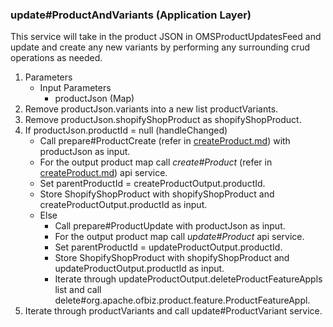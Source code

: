 ### update#ProductAndVariants (Application Layer)
This service will take in the product JSON in OMSProductUpdatesFeed and update and create any new variants by performing any surrounding crud operations as needed.
1. Parameters
    * Input Parameters
        * productJson (Map)
2. Remove productJson.variants into a new list productVariants.
3. Remove productJson.shopifyShopProduct as shopifyShopProduct.
4. If productJson.productId = null (handleChanged)
    * Call prepare#ProductCreate (refer in [createProduct.md](https://github.com/saastechacademy/foundation/blob/main/project-ideas/product-master/createProduct.md)) with productJson as input.
    * For the output product map call *create#Product* (refer in [createProduct.md](https://github.com/saastechacademy/foundation/blob/main/project-ideas/product-master/createProduct.md)) api service.
    * Set parentProductId = createProductOutput.productId.
    * Store ShopifyShopProduct with shopifyShopProduct and createProductOutput.productId as input.
    * Else
        * Call prepare#ProductUpdate with productJson as input.
        * For the output product map call *update#Product* api service.
        * Set parentProductId = updateProductOutput.productId.
        * Store ShopifyShopProduct with shopifyShopProduct and updateProductOutput.productId as input.
        * Iterate through updateProductOutput.deleteProductFeatureAppls list and call delete#org.apache.ofbiz.product.feature.ProductFeatureAppl.
5. Iterate through productVariants and call update#ProductVariant service.
